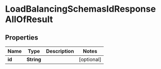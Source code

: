 

# LoadBalancingSchemasIdResponseAllOfResult


## Properties

| Name | Type | Description | Notes |
|------------ | ------------- | ------------- | -------------|
|**id** | **String** |  |  [optional] |



